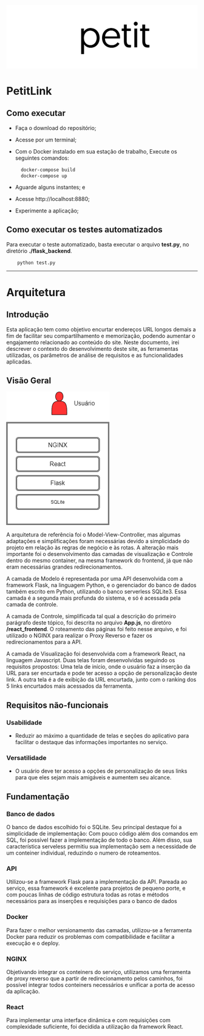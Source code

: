 ![PetitLink Logo](/react_frontend/src/assets/img/SVG/Animacao.svg)
# **PetitLink**
## Como executar
- Faça o download do repositório;
- Acesse por um terminal;
- Com o Docker instalado em sua estação de trabalho, Execute os seguintes comandos:
		
		docker-compose build
		docker-compose up

- Aguarde alguns instantes; e
- Acesse http://localhost:8880;
- Experimente a aplicação;
  
## Como executar os testes automatizados
Para executar o teste automatizado, basta executar o arquivo **test.py**, no diretório **./flask_backend**.

		python test.py

___

# Arquitetura

## Introdução
Esta aplicação tem como objetivo encurtar endereços URL longos demais a fim de facilitar seu compartilhamento e memorização, podendo aumentar o engajamento relacionado ao conteúdo do site. 
Neste documento, irei descrever o contexto do desenvolvimento deste site, as ferramentas utilizadas, os parâmetros de análise de requisitos e as funcionalidades aplicadas.

## Visão Geral
![PetitLink Logo](/uml.png)

A arquitetura de referência foi o Model-View-Controller, mas algumas adaptações e simplificações foram necessárias devido a simplicidade do projeto em relação às regras de negócio e às rotas. A alteração mais importante foi o desenvolvimento das camadas de visualização e Controle dentro do mesmo container, na mesma framework do frontend, já que não eram necessárias grandes redirecionamentos.

A camada de Modelo é representada por uma API desenvolvida com a framework Flask, na linguagem Python, e o gerenciador do banco de dados também escrito em Python, utilizando o banco serverless SQLite3. 
Essa camada é a segunda mais profunda do sistema, e só é acessada pela camada de controle.

A camada de Controle, simplificada tal qual a descrição do primeiro parágrafo deste tópico, foi descrita no arquivo **App.js**, no diretóro **/react_frontend**. O roteamento das páginas foi feito nesse arquivo, e foi utilizado o NGINX para realizar o Proxy Reverso e fazer os redirecionamentos para a API.

A camada de Visualização foi desenvolvida com a framework React, na linguagem Javascript. Duas telas foram desenvolvidas seguindo os requisitos propostos: Uma tela de início, onde o usuário faz a inserção da URL para ser encurtada e pode ter acesso a opção de personalização deste link. A outra tela é a de exibição da URL encurtada, junto com o ranking dos 5 links encurtados mais acessados da ferramenta.

## Requisitos não-funcionais
### Usabilidade
- Reduzir ao máximo a quantidade de telas e seções do aplicativo para facilitar o destaque das informações importantes no serviço.
### Versatilidade
- O usuário deve ter acesso a opções de personalização de seus links para que eles sejam mais amigáveis e aumentem seu alcance.

## Fundamentação
### Banco de dados
O banco de dados escolhido foi o SQLite. Seu principal destaque foi a simplicidade de implementação: Com pouco código além dos comandos em SQL, foi possível fazer a implementação de todo o banco. Além disso, sua característica serveless permitiu sua implementação sem a necessidade de um conteiner individual, reduzindo o numero de roteamentos.

### API
Utilizou-se a framework Flask para a implementação da API. Pareada ao serviço, essa framework é excelente para projetos de pequeno porte, e com poucas linhas de código estrutura todas as rotas e métodos necessários para as inserções e requisições para o banco de dados

### Docker
Para fazer o melhor versionamento das camadas, utilizou-se a ferramenta Docker para reduzir os problemas com compatibilidade e facilitar a execução e o deploy.

### NGINX
Objetivando integrar os conteiners do serviço, utilizamos uma ferramenta de proxy reverso que a partir de redirecionamento pelos caminhos, foi possível integrar todos conteiners necessários e unificar a porta de acesso da aplicação.

### React
Para implementar uma interface dinâmica e com requisições com complexidade suficiente, foi decidida a utilização da framework React. 